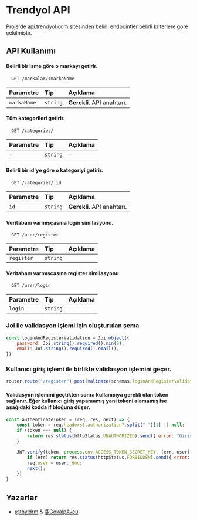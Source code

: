 
# Trendyol API

Proje'de api.trendyol.com sitesinden belirli endpointler belirli kriterlere göre çekilmiştir.



## API Kullanımı

#### Belirli bir isme göre o markayı getirir.

```http
  GET /markalar/:markaName
```

| Parametre | Tip     | Açıklama                |
| :-------- | :------- | :------------------------- |
| `markaName` | `string` | **Gerekli**. API anahtarı. |

#### Tüm kategorileri getirir.

```http
  GET /categories/
```

| Parametre | Tip     | Açıklama                       |
| :-------- | :------- | :-------------------------------- |
|      -     | `string` | -|

#### Belirli bir id'ye göre o kategoriyi getirir.

```http
  GET /categories/:id
```

| Parametre | Tip     | Açıklama                |
| :-------- | :------- | :------------------------- |
| `id` | `string` | **Gerekli**. API anahtarı. |

#### Veritabanı varmışçasına login similasyonu.

```http
  GET /user/register
```

| Parametre | Tip     | Açıklama                |
| :-------- | :------- | :------------------------- |
| `register` | `string` |  |

#### Veritabanı varmışçasına register similasyonu.

```http
  GET /user/login
```

| Parametre | Tip     | Açıklama                |
| :-------- | :------- | :------------------------- |
| `login` | `string` |  |






  
### Joi ile validasyon işlemi için oluşturulan şema

```javascript
const loginAndRegisterValidation = Joi.object({
    password: Joi.string().required().min(8),
    email: Joi.string().required().email(),
})

```

### Kullanıcı giriş işlemi ile birlikte validasyon işlemini geçer.

```javascript 
router.route("/register").post(validate(schemas.loginAndRegisterValidation),register)
```
#### Validasyon işlemini geçtikten sonra kullanıcıya gerekli olan token sağlanır. Eğer kullanıcı giriş yapamamış yani tokeni alamamış ise aşağıdaki kodda if bloğuna düşer.

```javascript
const authenticateToken = (req, res, next) => {
    const token = req.headers?.authorization?.split(" ")[1] || null;
    if (token === null) {
        return res.status(httpStatus.UNAUTHORIZED).send({ error: "Giriş yapmalısınız" })
    }

    JWT.verify(token, process.env.ACCESS_TOKEN_SECRET_KEY, (err, user) => {
        if (err) return res.status(httpStatus.FORBIDDEN).send({ error: err });
        req.user = user._doc;
        next();
    })
}
```






  
## Yazarlar

- [@thyldrm](https://github.com/thyldrm) & [@GokalpAvcu](https://github.com/GokalpAvcu)

  